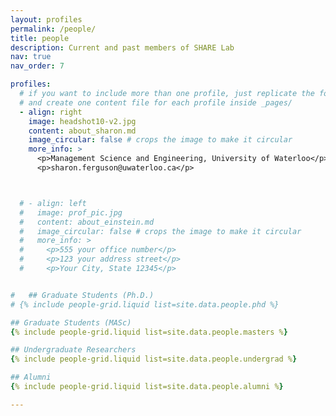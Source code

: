 ```yaml
---
layout: profiles
permalink: /people/
title: people
description: Current and past members of SHARE Lab
nav: true
nav_order: 7

profiles:
  # if you want to include more than one profile, just replicate the following block
  # and create one content file for each profile inside _pages/
  - align: right
    image: headshot10-v2.jpg
    content: about_sharon.md
    image_circular: false # crops the image to make it circular
    more_info: >
      <p>Management Science and Engineering, University of Waterloo</p>
      <p>sharon.ferguson@uwaterloo.ca</p>



  # - align: left
  #   image: prof_pic.jpg
  #   content: about_einstein.md
  #   image_circular: false # crops the image to make it circular
  #   more_info: >
  #     <p>555 your office number</p>
  #     <p>123 your address street</p>
  #     <p>Your City, State 12345</p>


#   ## Graduate Students (Ph.D.)
# {% include people-grid.liquid list=site.data.people.phd %}

## Graduate Students (MASc)
{% include people-grid.liquid list=site.data.people.masters %}

## Undergraduate Researchers
{% include people-grid.liquid list=site.data.people.undergrad %}

## Alumni
{% include people-grid.liquid list=site.data.people.alumni %}

---
```

